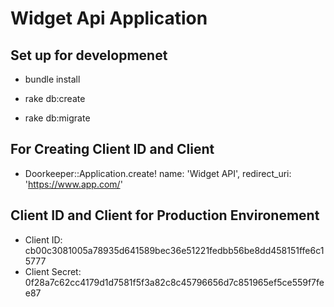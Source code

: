 # Widget Api Application

## Set up for developmenet

* bundle install

* rake db:create

* rake db:migrate

## For Creating Client ID and Client

* Doorkeeper::Application.create! name: 'Widget API', redirect_uri: 'https://www.app.com/'

## Client ID and Client for Production Environement

* Client ID: cb00c3081005a78935d641589bec36e51221fedbb56be8dd458151ffe6c15777
* Client Secret: 0f28a7c62cc4179d1d7581f5f3a82c8c45796656d7c851965ef5ce559f7fee87
